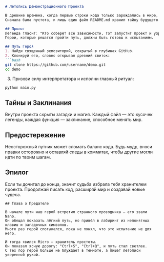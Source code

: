 ````markdown
# Летопись Демонстрационного Проекта

В древние времена, когда первые строки кода только зарождались в мире, мудрый Создатель начал писать этот проект.  
Сначала была пустота, и лишь один файл README.md хранил тайну будущего.  

## Пролог
Легенда гласит: "Кто соберёт все зависимости, тот запустит проект и узрит его силу".  
Герои, которые решатся пройти путь, должны быть готовы к испытаниям.

## Путь Героя
1. Найди священный репозиторий, сокрытый в глубинах GitHub.
2. Клонируй его, словно открывая древний свиток:
```bash
git clone https://github.com/username/demo.git
cd demo
````

3. Призови силу интерпретатора и исполни главный ритуал:

```bash
python main.py
```

## Тайны и Заклинания

Внутри проекта скрыты загадки и магия.
Каждый файл — это кусочек легенды, каждая функция — заклинание, способное менять мир.

## Предостережение

Неосторожный путник может сломать баланс кода.
Будь мудр, вноси правки осторожно и оставляй следы в коммитах, чтобы другие могли идти по твоим шагам.

## Эпилог

Если ты дочитал до конца, значит судьба избрала тебя хранителем проекта.
Продолжай писать код, расширяй мир и создавай новые чудеса.

```
## Глава о Предателе

В начале пути наш герой встретил странного проводника — его звали Nano.  
Он обещал показать лёгкий путь, но привёл в лабиринт из непонятных клавиш и загадочных символов.  
Много раз герой спотыкался, пока не понял, что это испытание не для него.

И тогда явился Micro — хранитель простоты.  
Он показал ясную дорогу: "Ctrl+S", "Ctrl+Q", и путь стал светлее.  
С тех пор герой больше не блуждает в темноте, а пишет летописи уверенной рукой.
